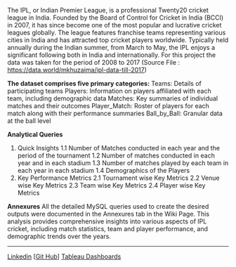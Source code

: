 The IPL, or Indian Premier League, is a professional Twenty20 cricket league in India. Founded by the Board of Control for Cricket in India (BCCI) in 2007, it has since become one of the most popular and lucrative cricket leagues globally. The league features franchise teams representing various cities in India and has attracted top cricket players worldwide. Typically held annually during the Indian summer, from March to May, the IPL enjoys a significant following both in India and internationally.
For this project the data was taken for the period of 2008 to 2017
(Source File : https://data.world/mkhuzaima/ipl-data-till-2017)

**The dataset comprises five primary categories:**
Teams: Details of participating teams
Players: Information on players affiliated with each team, including demographic data
Matches: Key summaries of individual matches and their outcomes
Player_Match: Roster of players for each match along with their performance summaries
Ball_by_Ball: Granular data at the ball level

**Analytical Queries**
1. Quick Insights
1.1 Number of Matches conducted in each year and the period of the tournament
1.2 Number of matches conducted in each year and in each stadium
1.3 Number of matches played by each team in each year in each stadium
1.4 Demographics of the Players
2. Key Performance Metrics
2.1 Tournament wise Key Metrics
2.2 Venue wise Key Metrics
2.3 Team wise Key Metrics
2.4 Player wise Key Metrics

**Annexures**
All the detailed MySQL queries used to create the desired outputs were documented in the Annexures tab in the Wiki Page.
This analysis provides comprehensive insights into various aspects of IPL cricket, including match statistics, team and player performance, and demographic trends over the years.

***
[Linkedin](https://www.linkedin.com/in/sampath2205/)
[[Git Hub](https://github.com/SampathVSS)]
[Tableau Dashboards](https://public.tableau.com/app/profile/sampath.sagar/vizzes)
